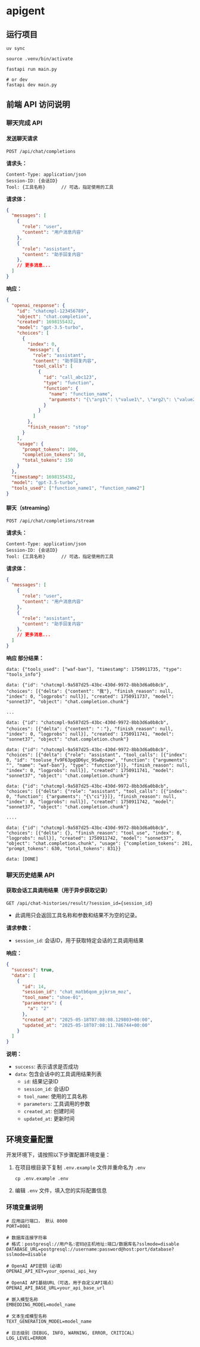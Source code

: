 # apigent

## 运行项目

```shell
uv sync
```

```shell
source .venv/bin/activate
```

```shell
fastapi run main.py

# or dev
fastapi dev main.py
```

## 前端 API 访问说明

### 聊天完成 API

#### 发送聊天请求

```
POST /api/chat/completions
```

**请求头：**
```
Content-Type: application/json
Session-ID: {会话ID} 
Tool: {工具名称}      // 可选，指定使用的工具
```

**请求体：**
```json
{
  "messages": [
    {
      "role": "user",
      "content": "用户消息内容"
    },
    {
      "role": "assistant",
      "content": "助手回复内容"
    },
    // 更多消息...
  ]
}
```

**响应：**
```json
{
  "openai_response": {
    "id": "chatcmpl-123456789",
    "object": "chat.completion",
    "created": 1698155432,
    "model": "gpt-3.5-turbo",
    "choices": [
      {
        "index": 0,
        "message": {
          "role": "assistant",
          "content": "助手回复内容",
          "tool_calls": [
            {
              "id": "call_abc123",
              "type": "function",
              "function": {
                "name": "function_name",
                "arguments": "{\"arg1\": \"value1\", \"arg2\": \"value2\"}"
              }
            }
          ]
        },
        "finish_reason": "stop"
      }
    ],
    "usage": {
      "prompt_tokens": 100,
      "completion_tokens": 50,
      "total_tokens": 150
    }
  },
  "timestamp": 1698155432,
  "model": "gpt-3.5-turbo",
  "tools_used": ["function_name1", "function_name2"]
}
```

#### 聊天（streaming）

```
POST /api/chat/completions/stream
```

**请求头：**
```
Content-Type: application/json
Session-ID: {会话ID} 
Tool: {工具名称}      // 可选，指定使用的工具
```

**请求体：**
```json
{
  "messages": [
    {
      "role": "user",
      "content": "用户消息内容"
    },
    {
      "role": "assistant",
      "content": "助手回复内容"
    },
    // 更多消息...
  ]
}
```

**响应 部分结果：**
```
data: {"tools_used": ["waf-ban"], "timestamp": 1750911735, "type": "tools_info"}

data: {"id": "chatcmpl-9a587d25-43bc-430d-9972-8bb3d6a0b8cb", "choices": [{"delta": {"content": "我"}, "finish_reason": null, "index": 0, "logprobs": null}], "created": 1750911737, "model": "sonnet37", "object": "chat.completion.chunk"}

...

data: {"id": "chatcmpl-9a587d25-43bc-430d-9972-8bb3d6a0b8cb", "choices": [{"delta": {"content": "："}, "finish_reason": null, "index": 0, "logprobs": null}], "created": 1750911741, "model": "sonnet37", "object": "chat.completion.chunk"}

data: {"id": "chatcmpl-9a587d25-43bc-430d-9972-8bb3d6a0b8cb", "choices": [{"delta": {"role": "assistant", "tool_calls": [{"index": 0, "id": "tooluse_fv9F63pgQD6yc_9SwBpzew", "function": {"arguments": "", "name": "waf-ban"}, "type": "function"}]}, "finish_reason": null, "index": 0, "logprobs": null}], "created": 1750911741, "model": "sonnet37", "object": "chat.completion.chunk"}

data: {"id": "chatcmpl-9a587d25-43bc-430d-9972-8bb3d6a0b8cb", "choices": [{"delta": {"role": "assistant", "tool_calls": [{"index": 0, "function": {"arguments": "{\"ci"}}]}, "finish_reason": null, "index": 0, "logprobs": null}], "created": 1750911742, "model": "sonnet37", "object": "chat.completion.chunk"}

....

data: {"id": "chatcmpl-9a587d25-43bc-430d-9972-8bb3d6a0b8cb", "choices": [{"delta": {}, "finish_reason": "tool_use", "index": 0, "logprobs": null}], "created": 1750911742, "model": "sonnet37", "object": "chat.completion.chunk", "usage": {"completion_tokens": 201, "prompt_tokens": 630, "total_tokens": 831}}

data: [DONE]
```


### 聊天历史结果 API

#### 获取会话工具调用结果（用于异步获取记录）
```
GET /api/chat-histories/result/?session_id={session_id}
```

- 此调用只会返回工具名称和参数和结果不为空的记录。

**请求参数：**
- `session_id`: 会话ID，用于获取特定会话的工具调用结果

**响应：**
```json
{
  "success": true,
  "data": [
    {
      "id": 14,
      "session_id": "chat_matb6qom_pjkrsm_moz",
      "tool_name": "shoe-01",
      "parameters": {
        "a": "2"
      },
      "created_at": "2025-05-18T07:08:08.129803+00:00",
      "updated_at": "2025-05-18T07:08:11.786744+00:00"
    }
  ]
}
```

**说明：**
- `success`: 表示请求是否成功
- `data`: 包含会话中的工具调用结果列表
  - `id`: 结果记录ID
  - `session_id`: 会话ID
  - `tool_name`: 使用的工具名称
  - `parameters`: 工具调用的参数
  - `created_at`: 创建时间
  - `updated_at`: 更新时间

## 环境变量配置

开发环境下，请按照以下步骤配置环境变量：

1. 在项目根目录下复制 `.env.example` 文件并重命名为 `.env`
   ```shell
   cp .env.example .env
   ```

2. 编辑 `.env` 文件，填入您的实际配置信息

### 环境变量说明

```
# 应用运行端口， 默认 8000
PORT=8081

# 数据库连接字符串
# 格式：postgresql://用户名:密码@主机地址:端口/数据库名?sslmode=disable
DATABASE_URL=postgresql://username:password@host:port/database?sslmode=disable

# OpenAI API密钥（必填）
OPENAI_API_KEY=your_openai_api_key

# OpenAI API基础URL（可选，用于自定义API端点）
OPENAI_API_BASE_URL=your_api_base_url

# 嵌入模型名称
EMBEDDING_MODEL=model_name

# 文本生成模型名称
TEXT_GENERATION_MODEL=model_name

# 日志级别（DEBUG, INFO, WARNING, ERROR, CRITICAL）
LOG_LEVEL=ERROR
```
